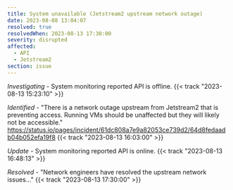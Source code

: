 ```yaml
---
title: System unavailable (Jetstream2 upstream network outage)
date: 2023-08-08 13:04:07
resolved: true
resolvedWhen: 2023-08-13 17:30:00
severity: disrupted
affected:
  - API
  - Jetstream2
section: issue
---
```


*Investigating* - System monitoring reported API is offline. {{< track "2023-08-13 15:23:10" >}}

*Identified* - "There is a network outage upstream from Jetstream2 that is preventing access. Running VMs should be unaffected but they will likely not be accessible." https://status.io/pages/incident/61dc808a7e9a82053ce739d2/64d8fedaadb04b052efa19f8 {{< track "2023-08-13 16:03:00" >}}

*Update* - System monitoring reported API is online. {{< track "2023-08-13 16:48:13" >}}

*Resolved* - "Network engineers have resolved the upstream network issues..." {{< track "2023-08-13 17:30:00" >}}
